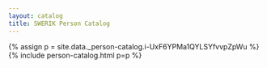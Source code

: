 ```yaml
---
layout: catalog
title: SWERIK Person Catalog
---
```

{% assign p = site.data._person-catalog.i-UxF6YPMa1QYLSYfvvpZpWu %}
{% include person-catalog.html p=p %}

